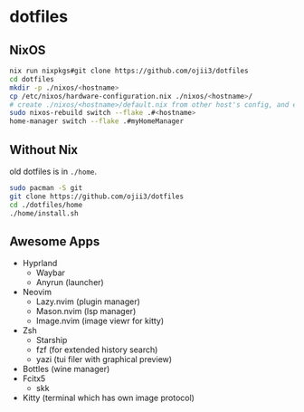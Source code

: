 # dotfiles

## NixOS

```bash
nix run nixpkgs#git clone https://github.com/ojii3/dotfiles
cd dotfiles
mkdir -p ./nixos/<hostname>
cp /etc/nixos/hardware-configuration.nix ./nixos/<hostname>/
# create ./nixos/<hostname>/default.nix from other host's config, and edit it
sudo nixos-rebuild switch --flake .#<hostname>
home-manager switch --flake .#myHomeManager
```

## Without Nix

old dotfiles is in `./home`.

```bash
sudo pacman -S git
git clone https://github.com/ojii3/dotfiles
cd ./dotfiles/home
./home/install.sh
```

## Awesome Apps

- Hyprland
  - Waybar
  - Anyrun (launcher)
- Neovim
  - Lazy.nvim (plugin manager)
  - Mason.nvim (lsp manager)
  - Image.nvim (image viewr for kitty)
- Zsh
  - Starship
  - fzf (for extended history search)
  - yazi (tui filer with graphical preview)
- Bottles (wine manager)
- Fcitx5
  - skk
- Kitty (terminal which has own image protocol)

